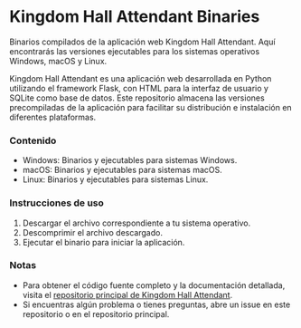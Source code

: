 # Kingdom Hall Attendant Binaries
Binarios compilados de la aplicación web Kingdom Hall Attendant. Aquí encontrarás las versiones ejecutables para los sistemas operativos Windows, macOS y Linux.

Kingdom Hall Attendant es una aplicación web desarrollada en Python utilizando el framework Flask, con HTML para la interfaz de usuario y SQLite como base de datos. Este repositorio almacena las versiones precompiladas de la aplicación para facilitar su distribución e instalación en diferentes plataformas.

### Contenido
* Windows: Binarios y ejecutables para sistemas Windows.
* macOS: Binarios y ejecutables para sistemas macOS.
* Linux: Binarios y ejecutables para sistemas Linux.

### Instrucciones de uso
1. Descargar el archivo correspondiente a tu sistema operativo.
2. Descomprimir el archivo descargado.
3. Ejecutar el binario para iniciar la aplicación.

### Notas
* Para obtener el código fuente completo y la documentación detallada, visita el [repositorio principal de Kingdom Hall Attendant](https://github.com/livrasand/Kingdom-Hall-Attendant).
* Si encuentras algún problema o tienes preguntas, abre un issue en este repositorio o en el repositorio principal.
